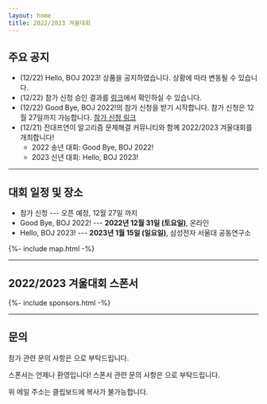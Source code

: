 ```yaml
---
layout: home
title: 2022/2023 겨울대회
---
```


## 주요 공지

- (12/22) Hello, BOJ 2023! 상품을 공지하였습니다. 상황에 따라 변동될 수 있습니다.
- (12/22) 참가 신청 승인 결과를 [링크](https://docs.google.com/spreadsheets/d/1sr-Y_ABoqTEObzBwQ6XGkp9CFPCMYafrk4xnTBK6LqQ/)에서 확인하실 수 있습니다.
- (12/22) Good Bye, BOJ 2022!의 참가 신청을 받기 시작합니다. 참가 신청은 12월 27일까지 가능합니다. [참가 신청 링크](https://forms.gle/qCp7PAufAKbRMnBA8)
- (12/21) 전대프연이 알고리즘 문제해결 커뮤니티와 함께 2022/2023 겨울대회를 개최합니다!
  - 2022 송년 대회: Good Bye, BOJ 2022!
  - 2023 신년 대회: Hello, BOJ 2023!

---

## 대회 일정 및 장소

- 참가 신청 --- 오픈 예정, 12월 27일 까지
- Good Bye, BOJ 2022! --- **2022년 12월 31일 (토요일)**, 온라인
- Hello, BOJ 2023! --- **2023년 1월 15일 (일요일)**, 삼성전자 서울대 공동연구소

{%- include map.html -%}

---

## 2022/2023 겨울대회 스폰서

<div class="sponsors-grid">
  {%- include sponsors.html -%}
</div>

---

## 문의

참가 관련 문의 사항은 <a href="#" class="mail-address" data-name="contact" data-domain="ucpc" data-tld="me" onclick="window.location.href = 'mailto:' + this.dataset.name + '@' + this.dataset.domain + '.' + this.dataset.tld"></a>으로 부탁드립니다.

스폰서는 언제나 환영입니다! 스폰서 관련 문의 사항은 <a href="#" class="mail-address" data-name="sponsor" data-domain="ucpc" data-tld="me" onclick="window.location.href = 'mailto:' + this.dataset.name + '@' + this.dataset.domain + '.' + this.dataset.tld"></a>으로 부탁드립니다.

위 메일 주소는 클립보드에 복사가 불가능합니다.
